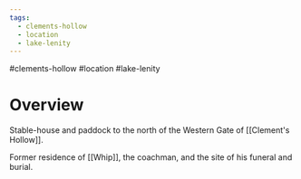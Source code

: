 ```yaml
---
tags:
  - clements-hollow
  - location
  - lake-lenity
---
```

#clements-hollow #location #lake-lenity 
# Overview
Stable-house and paddock to the north of the Western Gate of [[Clement's Hollow]].

Former residence of [[Whip]], the coachman, and the site of his funeral and burial.